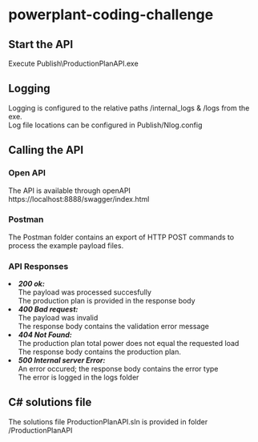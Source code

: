 # powerplant-coding-challenge


## Start the API

Execute Publish\ProductionPlanAPI.exe

## Logging

Logging is configured to the relative paths /internal_logs & /logs from the exe. <br/>
Log file locations can be configured in Publish/Nlog.config


## Calling the API

### Open API
The API is available through openAPI <br/>
https://localhost:8888/swagger/index.html

### Postman

The Postman folder contains an export of HTTP POST commands to process the example payload files.

### API Responses

<li><b><i>200 ok:</i></b><br/> 
  &nbsp;&nbsp;&nbsp;&nbsp;
  The payload was processed succesfully<br/> 
   &nbsp;&nbsp;&nbsp;&nbsp;
  The production plan is provided in the response body<br/>

<li><b><i>400 Bad request:</i></b><br/> 
  &nbsp;&nbsp;&nbsp;&nbsp;
  The payload was invalid<br/> 
  &nbsp;&nbsp;&nbsp;&nbsp;
  The response body contains the validation error message<br/>

<li><b><i>404 Not Found:</i></b><br/> 
  &nbsp;&nbsp;&nbsp;&nbsp;
  The production plan total power does not equal the requested load<br/> 
  &nbsp;&nbsp;&nbsp;&nbsp;
  The response body contains the production plan.<br/>

<li><b><i>500 Internal server Error:</i></b><br/> 
  &nbsp;&nbsp;&nbsp;&nbsp;
  An error occured; the response body contains the error type<br/>
  &nbsp;&nbsp;&nbsp;&nbsp;
  The error is logged in the logs folder<br/>

## C# solutions file
The solutions file ProductionPlanAPI.sln is provided in folder /ProductionPlanAPI
